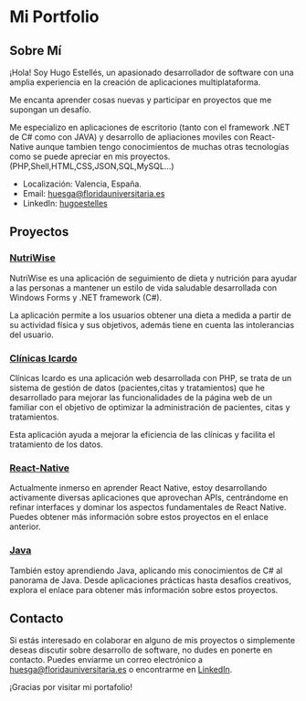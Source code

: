 # Mi Portfolio

## Sobre Mí
¡Hola! Soy Hugo Estellés, un apasionado desarrollador de software con una amplia experiencia en la creación de aplicaciones multiplataforma. 

Me encanta aprender cosas nuevas y participar en proyectos que me supongan un desafío.

Me especializo en aplicaciones de escritorio (tanto con el framework .NET de C# como con JAVA) y desarrollo de apliaciones moviles con React-Native aunque tambien tengo conocimientos de muchas otras tecnologías como se puede apreciar en mis proyectos.(PHP,Shell,HTML,CSS,JSON,SQL,MySQL...)

- Localización: Valencia, España.
- Email: huesga@floridauniversitaria.es
- LinkedIn: [hugoestelles](www.linkedin.com/in/hugoestelles)

## Proyectos

### [NutriWise](https://github.com/hugoestelles/NutriWise)
NutriWise es una aplicación de seguimiento de dieta y nutrición para ayudar a las personas a mantener un estilo de vida saludable desarrollada con Windows Forms y .NET framework (C#).
 
La aplicación permite a los usuarios obtener una dieta a medida a partir de su actividad física y sus objetivos, además tiene en cuenta las intolerancias del usuario.

### [Clínicas Icardo](https://github.com/hugoestelles/ClinicasIcardo)
Clínicas Icardo es una aplicación web desarrollada con PHP, se trata de un sistema de gestión de datos (pacientes,citas y tratamientos) que he desarrollado para mejorar las funcionalidades de la página web de un familiar con el objetivo de optimizar la administración de pacientes, citas y tratamientos.

Esta aplicación ayuda a mejorar la eficiencia de las clínicas y facilita el tratamiento de los datos.

### [React-Native](https://github.com/hugoestelles/React-Native/blob/main/README.md)
Actualmente inmerso en aprender React Native, estoy desarrollando activamente diversas aplicaciones que aprovechan APIs, centrándome en refinar interfaces y dominar los aspectos fundamentales de React Native. Puedes obtener más información sobre estos proyectos en el enlace anterior.

### [Java](https://github.com/hugoestelles/Java/tree/main)
También estoy aprendiendo Java, aplicando mis conocimientos de C# al panorama de Java. Desde aplicaciones prácticas hasta desafíos creativos, explora el enlace para obtener más información sobre estos proyectos.

## Contacto
Si estás interesado en colaborar en alguno de mis proyectos o simplemente deseas discutir sobre desarrollo de software, no dudes en ponerte en contacto. Puedes enviarme un correo electrónico a huesga@floridauniversitaria.es o encontrarme en [LinkedIn](www.linkedin.com/in/hugoestelles).

¡Gracias por visitar mi portafolio!
